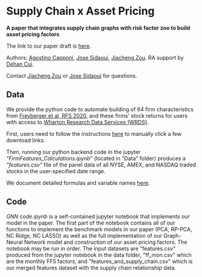 # Supply Chain x Asset Pricing

__A paper that integrates supply chain graphs with risk factor zoo to build asset pricing factors__

The link to our paper draft is [here](https://papers.ssrn.com/sol3/papers.cfm?abstract_id=5031617).

Authors: [Agostino Capponi](https://www.columbia.edu/~ac3827/), [Jose Sidaoui](https://ieor.columbia.edu/content/jose-sidaoui-gali), [Jiacheng Zou](https://jiachzou.github.io/). RA support by [Dehan Cui](https://www.linkedin.com/in/dehancui).

Contact [Jiacheng Zou](mailto:jiachengzou@gmail.com) or [Jose Sidaoui](mailto:jas2545@columbia.edu) for questions.
## Data

We provide the python code to automate building of 64 firm characteristics from [Freyberger et al, RFS 2020](https://academic.oup.com/rfs/article/33/5/2326/5821383), and these firms' stock returns for users with access to [Wharton Research Data Services (WRDS)](https://wrds-www.wharton.upenn.edu/).  <br>

First, users need to follow the instructions [here](https://docs.google.com/document/d/1hWdw7lofLNZHhWo9tJ_p0OlMmrIHLzIOB44Zy40EPG4/edit?usp=sharing) to manually click a few download links.  <br>

Then, running our python backend code in the jupyter _"FirmFeatures_Calculations.ipynb"_ (located in "Data" folder) produces a _"features.csv"_ file of the panel data of all NYSE, AMEX, and NASDAQ traded stocks in the user-specified date range.  <br>

We document detailed formulas and variable names [here](https://docs.google.com/spreadsheets/d/1L9-sw4nrinA3j_lgsoJaKbawV0w-DLHXKzcfsmd6dGM/edit?usp=sharing).

## Code

_GNN code.ipynb_ is a self-contained jupyter notebook that implements our model in the paper. The first part of the notebook contains all of our functions to implement the benchmark models in our paper (PCA, RP-PCA, NC Ridge, NC LASSO) as well as the full implementation of our Graph-Neural Network model and construction of our asset pricing factors. The notebook may be run in order. The input datasets are "features.csv" produced from the jupyter notebook in the data folder, "ff_mon.csv" which are the monthly FF5 factors, and "features_and_supply_chain.csv" which is our merged features dataset with the supply chain relationship data. 

